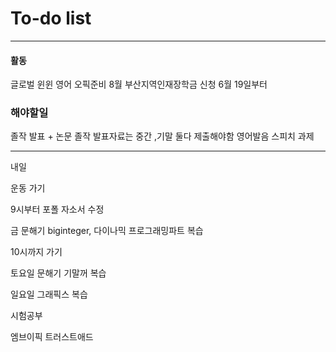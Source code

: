 # To-do list

----------------
#### 활동

글로벌 윈윈
영어 오픽준비 8월
부산지역인재장학금 신청 6월 19일부터

### 해야할일

졸작 발표 + 논문 
졸작 발표자료는 중간 ,기말 둘다 제출해야함
영어발음 스피치 과제



-----

내일 

운동 가기

9시부터 
포폴 자소서 수정

금
문해기 biginteger, 다이나믹 프로그래밍파트 복습

10시까지 가기

토요일 
문해기 기말꺼 복습

일요일
그래픽스 복습

시험공부

엠브이픽
트러스트애드




